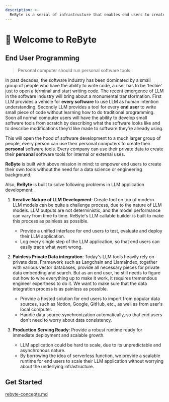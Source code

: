 ```yaml
---
description: >-
  ReByte is a serial of infrastructure that enables end users to create their own AI tools without the need for a data science or engineering background.
---
```


# 🎉 Welcome to ReByte

## End User Programming 

> Personal computer should run personal software tools.

In past decades, the software industry has been dominated by a small group of people who have the ability to write code, a user has to be 'techie' just to open a terminal and start writing code.&#x20; The recent emergence of LLM in the software industry will bring about a monumental transformation. First LLM provides a vehicle for **every software** to use LLM as human intention understanding. Secondly LLM provides a tool for every **end user** to write small piece of code without learning how to do traditional programming. Soon all normal computer users will have the ability to develop small software tools from scratch by describing what the software looks like and to describe modifications they’d like made to software they’re already using.

This will open the hood of software development to a much larger group of people, every person can use their personal computers to create their **personal** software tools. Every company can use their private data to create their **personal** software tools for internal or external uses.

**ReByte** is built with above mission in mind: to empower end users to create their own tools without the need for a data science or engineering background.&#x20;

Also, **ReByte** is built to solve following problems in LLM application development:

1. **Iterative Nature of LLM Development**: Create tool on top of modern LLM models can be quite a challenge process, due to the nature of LLM models. LLM outputs are not deterministic, and the model performance can vary from time to time. ReByte's LLM callable builder is built to make this process as painless as possible.
   * Provide a unified interface for end users to test, evaluate and deploy their LLM application.
   * Log every single step of the LLM application, so that end users can easily trace what went wrong.

2. **Painless Private Data integration**: Today's LLM tools heavily rely on private data. Framework such as Langchain and LlamaIndex, together with various vector databases, provide all necessary pieces for private data embedding and search. But as an end user, he still needs to figure out how to wire everything up to make it work, it requires tremendous engineer expertness to do it. We want to make sure that the data integration process is as painless as possible.
    * Provide a hosted solution for end users to import from popular data sources, such as Notion, Google, GitHub, etc., as well as from user's local computer.
    * Handle data source synchronization automatically, so that end users don't need to worry about data consistency.

3. **Production Serving Ready**: Provide a robust runtime ready for immediate deployment and scalable growth.
    * LLM application could be hard to scale, due to its unpredictable and asynchronous nature.
    * By borrowing the idea of serverless function, we provide a scalable runtime for end users to scale their LLM application without worrying about the underlying infrastructure.

## Get Started

[rebyte-concepts.md](overview/understanding-rebyte-architecture.md)